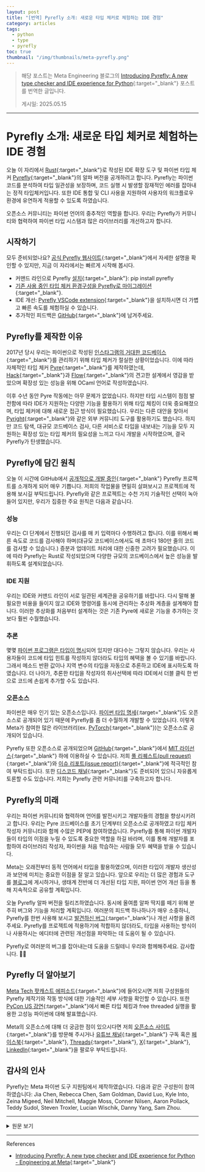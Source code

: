 ```yaml
---
layout: post
title: "[번역] Pyrefly 소개: 새로운 타입 체커로 체험하는 IDE 경험"
category: articles
tags:
  - python
  - type
  - pyrefly
toc: true
thumbnail: "/img/thumbnails/meta-pyrefly.png"
---
```


> 해당 포스트는 Meta Engineering 블로그의 [Introducing Pyrefly: A new type checker and IDE experience for Python](https://engineering.fb.com/2025/05/15/developer-tools/introducing-pyrefly-a-new-type-checker-and-ide-experience-for-python/){:target="_blank"} 포스트를 번역한 글입니다.
> 
> 게시일: 2025.05.15

---

# Pyrefly 소개: 새로운 타입 체커로 체험하는 IDE 경험

오늘 이 자리에서 [Rust](https://engineering.fb.com/2021/04/29/developer-tools/rust/){:target="_blank"}로 작성된 IDE 확장 도구 및 파이썬 타입 체커 [Pyrefly](https://pyrefly.org/){:target="_blank"}의 알파 버전을 공개하려고 합니다.
Pyrefly는 파이썬 코드를 분석하여 타입 일관성을 보장하며, 코드 실행 시 발생할 잠재적인 에러를 잡아내는 정적 타입체커입니다.
또한 IDE 통합 및 CLI 사용을 지원하여 사용자의 워크플로우 환경에 유연하게 적용할 수 있도록 하였습니다.

오픈소스 커뮤니티는 파이썬 언어의 중추적인 역할을 합니다.
우리는 Pyrefly가 커뮤니티와 협력하여 파이썬 타입 시스템과 많은 라이브러리를 개선하고자 합니다.

## 시작하기

모두 준비되었나요?
[공식 Pyrefly 웹사이트](https://pyrefly.org/){:target="_blank"}에서 자세한 설명을 확인할 수 있지만, 지금 이 자리에서는 빠르게 시작해 봅시다.

- 커맨드 라인으로 Pyrefly [설치](https://pyrefly.org/en/docs/installation/){:target="_blank"}: pip install pyrefly
- [기존 사용 중인 타입 체커 환경구성을 Pyrefly로 마이그레이션](https://pyrefly.org/en/docs/migrating-to-pyrefly/){:target="_blank"}.
- IDE 개선: [Pyrefly VSCode extension](https://marketplace.visualstudio.com/items?itemName=meta.pyrefly){:target="_blank"}을 설치하시면 더 가볍고 빠른 속도를 체험하실 수 있습니다.
- 추가적인 피드백은 [GitHub](https://github.com/facebook/pyrefly/issues){:target="_blank"}에 남겨주세요.

## Pyrefly를 제작한 이유

2017년 당시 우리는 파이썬으로 작성된 [인스타그램의 거대한 코드베이스](https://instagram-engineering.com/web-service-efficiency-at-instagram-with-python-4976d078e366){:target="_blank"}를 관리하기 위해 타입 체커가 절실한 상황이었습니다.
이에 따라 자체적인 타입 체커 [Pyre](https://github.com/facebook/pyre-check){:target="_blank"}를 제작하였는데, [Hack](https://hacklang.org/){:target="_blank"}과 [Flow](https://flow.org/){:target="_blank"}의 견고한 설계에서 영감을 받았으며 확장성 있는 성능을 위해 OCaml 언어로 작성하였습니다.

이후 수년 동안 Pyre 작동에는 아무 문제가 없었습니다.
하지만 타입 시스템이 점점 발전함에 따라 IDE가 지원하는 다양한 기능을 활용하기 위해 타입 체킹이 더욱 중요해졌으며, 타입 체커에 대해 새로운 접근 방식이 필요했습니다.
우리는 다른 대안을 찾아서 [Pyright](https://github.com/Microsoft/pyright){:target="_blank"}와 같은 외부 커뮤니티 도구를 활용하기도 했습니다.
하지만 코드 탐색, 대규모 코드베이스 검사, 다른 서비스로 타입을 내보내는 기능을 모두 지원하는 확장성 있는 타입 체커의 필요성을 느끼고 다시 개발을 시작하였으며, 결국 Pyrefly가 탄생했습니다.

## Pyrefly에 담긴 원칙

오늘 이 시간에 GitHub에서 [공개적으로 개발 중인](https://github.com/facebook/pyrefly){:target="_blank"} Pyrefly 프로젝트를 소개하게 되어 매우 기쁩니다.
저희의 작업물을 면밀히 살펴보시고 프로젝트에 적용해 보시길 부탁드립니다.
Pyrefly와 같은 프로젝트는 수천 가지 기술적인 선택이 녹아들어 있지만,  우리가 집중한 주요 원칙은 다음과 같습니다.

### 성능

우리는 CI 단계에서 진행되던 검사를 매 키 입력마다 수행하려고 합니다.
이를 위해서 빠른 속도로 코드를 검사해야 하며(대규모 코드베이스에서도 매 초마다 180만 줄의 코드를 검사할 수 있습니다.) 증분과 업데이트 처리에 대한 신중한 고려가 필요했습니다.
이에 따라 Pyrefly는 Rust로 작성되었으며 다양한 규모의 코드베이스에서 높은 성능을 발휘하도록 설계되었습니다.

### IDE 지원

우리는 IDE와 커맨드 라인이 서로 일관된 세계관을 공유하기를 바랍니다.
다시 말해 불필요한 비용을 들이지 않고 IDE와 명령어를 동시에 관리하는 추상화 계층을 설계해야 합니다.
이러한 추상화를 처음부터 설계하는 것은 기존 Pyre에 새로운 기능을 추가하는 것보다 훨씬 수월했습니다.

### 추론

몇몇 [파이썬 프로그램은 타입이 명시](/docs/meta-typed-python)되어 있지만 대다수는 그렇지 않습니다.
우리는 사용자들이 코드에 타입 힌트를 작성하지 않더라도 타입의 혜택을 볼 수 있기를 바랍니다.
그래서 메소드 반환 값이나 지역 변수의 타입을 자동으로 추론하고 IDE에 표시하도록 하였습니다.
더 나아가, 추론한 타입을 작성자의 취사선택에 따라 IDE에서 더블 클릭 한 번으로 코드에 손쉽게 추가할 수도 있습니다.

### 오픈소스

파이썬은 매우 인기 있는 오픈소스입니다.
[파이썬 타입 명세](https://typing.python.org/en/latest/spec/){:target="_blank"}도 오픈소스로 공개되어 있기 때문에 Pyrefly를 좀 더 수월하게 개발할 수 있었습니다.
이렇게 Meta가 참여한 많은 라이브러리(ex. [PyTorch](https://pytorch.org/){:target="_blank"})는 오픈소스로 공개되어 있습니다.

Pyrefly 또한 오픈소스로 공개되었으며 [GitHub](https://github.com/facebook/pyrefly/){:target="_blank"}에서 [MIT 라이선스](https://github.com/facebook/pyrefly/blob/main/LICENSE){:target="_blank"} 하에 이용하실 수 있습니다. 저희 [풀 리퀘스트(pull request)](https://github.com/facebook/pyrefly/pulls){:target="_blank"}와 [이슈 리포트(issue report)](https://github.com/facebook/pyrefly/issues){:target="_blank"}에 적극적인 참여 부탁드립니다.
또한 [디스코드 채널](https://discord.com/invite/Cf7mFQtW7W){:target="_blank"}도 준비되어 있으니 자유롭게 토론할 수도 있습니다.
저희는 Pyrefly 관련 커뮤니티를 구축하고자 합니다.

## Pyrefly의 미래

우리는 파이썬 커뮤니티와 협력하며 언어를 발전시키고 개발자들의 경험을 향상시키려고 합니다.
우리는 Pyre 코드베이스를 초기 단계부터 오픈소스로 공개하였고 타입 체커 작성자 커뮤니티와 함께 수많은 PEP에 참여하였습니다.
Pyrefly를 통해 파이썬 개발자들이 타입의 이점을 누릴 수 있도록 중요한 역할을 하길 바라며, 이를 통해 개발자를 포함하여 라이브러리 작성자, 파이썬을 처음 학습하는 사람들 모두 혜택을 받을 수 있습니다.

Meta는 오래전부터 동적 언어에서 타입을 활용하였으며, 이러한 타입이 개발자 생산성과 보안에 미치는 중요한 이점을 잘 알고 있습니다.
앞으로 우리는 더 많은 경험과 도구를 [블로그](/docs/meta-typed-python)에 게시하거나, 생태계 전반에 더 개선된 타입 지원, 파이썬 언어 개선 등을 통해 지속적으로 공유할 계획입니다.

오늘 Pyrefly 알파 버전을 릴리즈하였습니다.
동시에 올여름 알파 딱지를 떼기 위해 분주히 버그와 기능을 처리할 계획입니다.
여러분의 피드백 하나하나가 매우 소중하니, Pyrefly를 한번 사용해 보시고 [발견하신 버그](https://github.com/facebook/pyrefly/issues){:target="_blank"}나 개선 사항을 올려주세요.
Pyrefly를 프로젝트에 적용하기에 적합하지 않더라도, 타입을 사용하는 방식이나 사용하시는 에디터에 관련된 개선점을 파악하는 데 도움이 될 수 있습니다.

Pyrefly로 여러분의 버그를 잡아내는데 도움을 드릴테니 우리와 함께해주세요.
감사합니다. 🐍✨

## Pyrefly 더 알아보기

[Meta Tech 팟캐스트 에피소드](https://engineering.fb.com/2025/05/15/developer-tools/open-sourcing-pyrefly-a-faster-python-type-checker-written-in-rust/){:target="_blank"}에 들어오시면 저희 구성원들의 Pyrefly 제작기와 작동 방식에 대한 기술적인 세부 사항을 확인할 수 있습니다.
또한 [PyCon US 강연](https://us.pycon.org/2025/schedule/presentation/118/){:target="_blank"}에서 빠른 타입 체킹과 free threaded 실행을 활용한 고성능 파이썬에 대해 발표했습니다.

Meta의 오픈소스에 대해 더 궁금한 점이 있으시다면 저희 [오픈소스 사이트](https://opensource.fb.com/){:target="_blank"}를 방문해 주시거나 [유튜브 채널](https://www.youtube.com/channel/UCCQY962PmHabTjaHv2wJzfQ){:target="_blank"} 구독 혹은 [페이스북](https://www.facebook.com/MetaOpenSource){:target="_blank"}, [Threads](https://www.threads.com/@metaopensource){:target="_blank"}, [X](https://x.com/MetaOpenSource){:target="_blank"}, [LinkedIn](https://www.linkedin.com/showcase/meta-open-source?fbclid=IwZXh0bgNhZW0CMTEAAR2fEOJNb7zOi8rJeRvQry5sRxARpdL3OpS4sYLdC1_npkEy60gBS1ynXwQ_aem_mJUK6jEUApFTW75Emhtpqw){:target="_blank"}을 팔로우 부탁드립니다.

## 감사의 인사

Pyrefly는 Meta 파이썬 도구 지원팀에서 제작하였습니다.
다음과 같은 구성원이 참여하였습니다: Jia Chen, Rebecca Chen, Sam Goldman, David Luo, Kyle Into, Zeina Migeed, Neil Mitchell, Maggie Moss, Conner Nilsen, Aaron Pollack, Teddy Sudol, Steven Troxler, Lucian Wischik, Danny Yang, Sam Zhou.

---

<details>
<summary>원문 보기</summary>
<div markdown="1">

# Introducing Pyrefly: A new type checker and IDE experience for Python

Today we are announcing an alpha version of [Pyrefly](https://pyrefly.org/){:target="_blank"}, an open source Python type checker and IDE extension crafted in [Rust](https://engineering.fb.com/2021/04/29/developer-tools/rust/){:target="_blank"}.
Pyrefly is a static typechecker that analyzes Python code to ensure type consistency and help you catch errors throughout your codebase before your code runs.
It also supports IDE integration and CLI usage to give you flexibility in how you incorporate it into your workflow. 

The open source community is the backbone of the Python language.
We are eager to collaborate on Pyrefly with the community and improve Python’s type system and the many libraries that we all rely on.  

## Get started

Ready to dive in?
[The official Pyrefly website](https://pyrefly.org/){:target="_blank"} has all the details, but to quickly get started:

- [Install](https://pyrefly.org/en/docs/installation/){:target="_blank"} Pyrefly on the command-line: pip install pyrefly.
- [Migrate your existing type checker configuration to Pyrefly](https://pyrefly.org/en/docs/migrating-to-pyrefly/){:target="_blank"}.
- Enhance Your IDE: Download the [Pyrefly extension for VSCode](https://marketplace.visualstudio.com/items?itemName=meta.pyrefly){:target="_blank"} and enjoy a lightning fast IDE experience from starter projects to monorepos.
- Leave feedback for us on [GitHub](https://github.com/facebook/pyrefly/issues){:target="_blank"}.

## Why we built Pyrefly

Back in 2017, we embarked on a mission to create a type checker that could handle [Instagram’s massive codebase](https://instagram-engineering.com/web-service-efficiency-at-instagram-with-python-4976d078e366){:target="_blank"} of typed Python.
This mission led to the birth of the [Pyre](https://github.com/facebook/pyre-check){:target="_blank"} type checker, inspired by the robust designs of [Hack](https://hacklang.org/){:target="_blank"} and [Flow](https://flow.org/){:target="_blank"}, and written in OCaml to deliver scalable performance. 

Over the years, Pyre served us well, but as the type system evolved and the need for typechecking to drive responsive IDE emerged, it was clear that we needed to take a new approach.
We explored alternate solutions and leveraged community tools like [Pyright](https://github.com/Microsoft/pyright){:target="_blank"} for code navigation.
But the need for an extensible type checker that can bring code navigation, checking at scale, and exporting types to other services drove us to start over, creating Pyrefly. 

## The principles behind Pyrefly

Today, we’re excited to unveil Pyrefly, a project [we’ve been developing openly on](https://github.com/facebook/pyrefly){:target="_blank"} GitHub.
We invite you to explore our work and try it out on your own project.
While a project like Pyrefly is the sum of thousands of technical choices, a few notable principles we’ve followed are:

### Performance

We want to shift checks that used to happen later on CI to happening on every single keystroke.
That requires checking code at speed (on large codebases we can check 1.8 million lines of code per second!) and careful thought to incrementality and updates.
Pyrefly is implemented in Rust and designed for high performance on codebases of all sizes.

### IDE first

We want the IDE and command line to share a consistent view of the world, which means crafting abstractions that capture the differences without incurring unnecessary costs.
Designing these abstractions from the beginning is much easier than retrofitting them, which we tried with Pyre.

### Inference

Some [Python programs are typed](https://engineering.fb.com/2024/12/09/developer-tools/typed-python-2024-survey-meta/){:target="_blank"}, but many aren’t.
We want users to benefit from types even if they haven’t annotated their code – so automatically infer types for returns and local variables and display them in the IDE.
What’s more, in the IDE you can even double click to insert these inferred types if you think that would make the program better.

### Open source

Python is open source, and hugely popular.
The [Python typing specification](https://typing.python.org/en/latest/spec/){:target="_blank"} is open source, which made Pyrefly vastly easier to develop.
Many of the libraries Meta contributes to are open source,( e.g., [PyTorch](https://pytorch.org/){:target="_blank"}).

Pyrefly is also open source, [available on GitHub](https://github.com/facebook/pyrefly/){:target="_blank"} under the [MIT license](https://github.com/facebook/pyrefly/blob/main/LICENSE){:target="_blank"}, and we encourage [pull requests](https://github.com/facebook/pyrefly/pulls){:target="_blank"} and [issue reports](https://github.com/facebook/pyrefly/issues){:target="_blank"}.
We also have a [Discord channel](https://discord.com/invite/Cf7mFQtW7W){:target="_blank"} for more free flowing discussions.
We would love to build a community around Pyrefly.

## The future of Pyrefly

We will work with the Python community to drive the language forward and improve the developer experience.
Since the beginning of Pyre, we open sourced our code and contributed a number of PEPs alongside the community of type checker maintainers.
We feel we can do more with Pyrefly to help Python developers leverage the benefits of types for developers, library authors, and folks just learning the language. 

Meta has leveraged types in dynamic languages from the beginning and knows the significant benefits it brings to developer productivity and security.
We plan to share more of our learnings and tooling with [blogs](https://engineering.fb.com/2024/12/09/developer-tools/typed-python-2024-survey-meta/){:target="_blank"}, better types in the ecosystem and language enhancements. 

Today we’re releasing Pyrefly as an alpha.
At the same time, we’re busy burning down the long-tail of bugs and features aiming to remove the alpha label this Summer.
Your feedback is invaluable to get there, so please give it a try and [report your bugs](https://github.com/facebook/pyrefly/issues){:target="_blank"} or things you think can be improved.
Even if Pyrefly isn’t right for your project, we would love to hear how you use types and what you would like to see improved in your editor.

Join us on the journey as we help illuminate your bugs with Pyrefly.
Happy coding! 🐍✨

## Hear more about Pyrefly 

Check out the [episode of the Meta Tech Podcast](https://engineering.fb.com/2025/05/15/developer-tools/open-sourcing-pyrefly-a-faster-python-type-checker-written-in-rust/){:target="_blank"} where several team members share their experience developing Pyrefly and technical details for how it works.
We also just [talked at PyCon US](https://us.pycon.org/2025/schedule/presentation/118/){:target="_blank"} about high-performance Python through faster type checking and free threaded execution.

To learn more about Meta Open Source, visit our [open source site](https://opensource.fb.com/){:target="_blank"}, subscribe to our [YouTube channel](https://www.youtube.com/channel/UCCQY962PmHabTjaHv2wJzfQ){:target="_blank"}, or follow us on [Facebook](https://www.facebook.com/MetaOpenSource){:target="_blank"}, [Threads](https://www.threads.com/@metaopensource){:target="_blank"}, [X](https://x.com/MetaOpenSource){:target="_blank"}, and [LinkedIn](https://www.linkedin.com/showcase/meta-open-source?fbclid=IwZXh0bgNhZW0CMTEAAR2fEOJNb7zOi8rJeRvQry5sRxARpdL3OpS4sYLdC1_npkEy60gBS1ynXwQ_aem_mJUK6jEUApFTW75Emhtpqw){:target="_blank"}.

## Acknowledgements 

Pyrefly was created By Meta’s Python Language Tooling Team: Jia Chen, Rebecca Chen, Sam Goldman, David Luo, Kyle Into, Zeina Migeed, Neil Mitchell, Maggie Moss, Conner Nilsen, Aaron Pollack, Teddy Sudol, Steven Troxler, Lucian Wischik, Danny Yang, and Sam Zhou.

</div>
</details>

---

References

- [Introducing Pyrefly: A new type checker and IDE experience for Python - Engineering at Meta](https://engineering.fb.com/2025/05/15/developer-tools/introducing-pyrefly-a-new-type-checker-and-ide-experience-for-python/){:target="_blank"}


